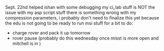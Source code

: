 Sept. 22nd
helped ishan with some debugging
my ci_lab stuff is NOT the issue with my asp script stuff there is something wrong with my compression parameters, i probably don't need to finalize this yet because the edu is not going to be ready to run msi stuff for a bit
to do:
- charge rover and pack it up tomorrow
- rover pause (probably do this wednesday once misst is more open and mitchell is in )
